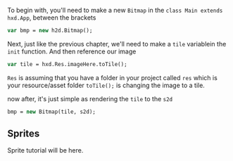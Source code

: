 To begin with, you'll need to make a new `Bitmap` in the `class Main extends hxd.App`, between the brackets

```haxe
var bmp = new h2d.Bitmap();
```

Next, just like the previous chapter, we'll need to make a `tile` variablein the `init` function. And then reference our image

```haxe
var tile = hxd.Res.imageHere.toTile();
```

`Res` is assuming that you have a folder in your project called `res` which is your resource/asset folder
`toTile();` is changing the image to a tile.

now after, it's just simple as rendering the `tile` to the `s2d`

```haxe
bmp = new Bitmap(tile, s2d);
```

## Sprites

Sprite tutorial will be here.


